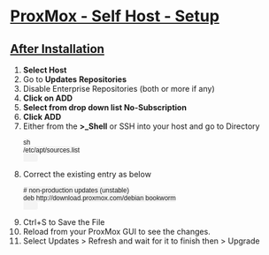 <html>
<head>
    <meta charset="UTF-8">
    <meta name="viewport" content="width=device-width, initial-scale=1.0">
    <title>ProxMox - Self Host - Setup</title>
    <style>
        code {
            background-color: #f4f4f4;
            padding: 2px 4px;
            border-radius: 4px;
            font-family: 'Calibri', sans-serif;
        }
        .colors {
            --lightcyan: lightcyan;
            --darkyellow: darkyellow;
        }
    </style>

</head>
<body>
    <h1><u><b>ProxMox - Self Host - Setup</b></u></h1>
    <h2><b><u>After Installation</b></u></h2>
    <ol>
        <li><b>Select Host</b></li>
        <li>Go to <b><span class="cyan"> Updates</b></span> <b>Repositories</b></li>
        <li>Disable Enterprise Repositories (both or more if any)</li>
        <li><b>Click on ADD</b></li>
        <li><b>Select from drop down list No-Subscription</b></li>
        <li><b>Click ADD</b></li>
        <li>Either from the <b>&gt;_Shell</b> or SSH into your host and go to Directory</li>
        <pre><code>sh
/etc/apt/sources.list
        </code></pre>
        <li>Correct the existing entry as below</li>
        <pre><code># non-production updates (unstable)
deb http://download.proxmox.com/debian bookworm
        </code></pre>
        <li>Ctrl+S to Save the File</li>
        <li>Reload from your ProxMox GUI to see the changes.</li>
        <li>Select Updates > Refresh and wait for it to finish then > Upgrade</li>
    </ol>
</body>
</html>